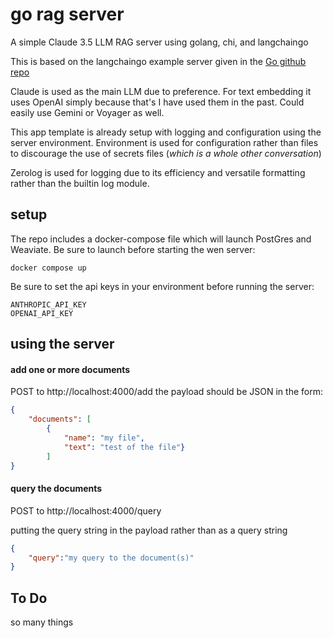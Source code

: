 # go rag server
A simple Claude 3.5 LLM RAG server using golang, chi, and langchaingo

This is based on the langchaingo example server given in the [Go github repo](https://github.com/golang/example/tree/master/ragserver/ragserver-langchaingo)

Claude is used as the main LLM due to preference. For text embedding it uses OpenAI simply 
because that's I have used them in the past. Could easily use Gemini or Voyager as well.

This app template is already setup with logging and configuration using the server environment.
Environment is used for configuration rather than files to discourage the use of secrets files
(_which is a whole other conversation_)

Zerolog is used for logging due to its efficiency and versatile formatting rather 
than the builtin log module.

## setup

The repo includes a docker-compose file which will launch PostGres and Weaviate. 
Be sure to launch before starting the wen server:
```shell
docker compose up
```

Be sure to set the api keys in your environment before running the server:
```shell
ANTHROPIC_API_KEY
OPENAI_API_KEY
```

## using the server

#### add one or more documents

POST  to http://localhost:4000/add
the payload should be JSON in the form:
```json
{
    "documents": [
        {
            "name": "my file",
            "text": "test of the file"}
        ]
}
```

#### query the documents

POST to http://localhost:4000/query

putting the query string in the payload rather than as a query string
```json
{
    "query":"my query to the document(s)"
}
```

## To Do

so many things